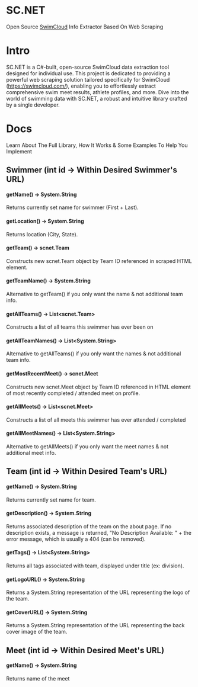 # SC.NET
Open Source [SwimCloud](https://swimcloud.com/) Info Extractor Based On Web Scraping

# Intro

SC.NET is a C#-built, open-source SwimCloud data extraction tool designed for individual use. This project is dedicated to providing a powerful web scraping solution tailored specifically for SwimCloud (https://swimcloud.com/), enabling you to effortlessly extract comprehensive swim meet results, athlete profiles, and more. Dive into the world of swimming data with SC.NET, a robust and intuitive library crafted by a single developer.

# Docs

Learn About The Full Library, How It Works & Some Examples To Help You Implement

## Swimmer (int id -> Within Desired Swimmer's URL)

#### getName() -> System.String
Returns currently set name for swimmer (First + Last).

#### getLocation() -> System.String
Returns location (City, State).

#### getTeam() -> scnet.Team
Constructs new scnet.Team object by Team ID referenced in scraped HTML element.

#### getTeamName() -> System.String
Alternative to getTeam() if you only want the name & not additional team info.

#### getAllTeams() -> List<scnet.Team>
Constructs a list of all teams this swimmer has ever been on

#### getAllTeamNames() -> List<System.String>
Alternative to getAllTeams() if you only want the names & not additional team info.

#### getMostRecentMeet() -> scnet.Meet
Constructs new scnet.Meet object by Team ID referenced in HTML element of most recently completed / attended meet on profile.

#### getAllMeets() -> List<scnet.Meet>
Constructs a list of all meets this swimmer has ever attended / completed

#### getAllMeetNames() -> List<System.String>
Alternative to getAllMeets() if you only want the meet names & not additional meet info.

## Team (int id -> Within Desired Team's URL)

#### getName() -> System.String
Returns currently set name for team.

#### getDescription() -> System.String
Returns associated description of the team on the about page. If no description exists, a message is returned, "No Description Available: " + the error message, which is usually a 404 (can be removed).

#### getTags() -> List<System.String>
Returns all tags associated with team, displayed under title (ex: division).

#### getLogoURL() -> System.String
Returns a System.String representation of the URL representing the logo of the team.

#### getCoverURL() -> System.String
Returns a System.String representation of the URL representing the back cover image of the team.

## Meet (int id -> Within Desired Meet's URL)

#### getName() -> System.String
Returns name of the meet
